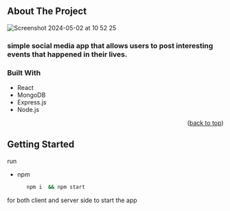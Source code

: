 




<!-- ABOUT THE PROJECT -->
## About The Project

![Screenshot 2024-05-02 at 10 52 25](https://github.com/WaseemAbuSobe/Share_Memories/assets/81830917/2fa914e2-e1cb-4f75-972a-b406c2fca678)

<h3> simple social media app that allows users to post interesting events that happened in their lives. </h3>


### Built With

* React
* MongoDB
* Express.js
* Node.js

<p align="right">(<a href="#readme-top">back to top</a>)</p>



<!-- GETTING STARTED -->
## Getting Started
run 
* npm
  ```sh
     npm i  && npm start
  ```
for both client and server side to start the app
